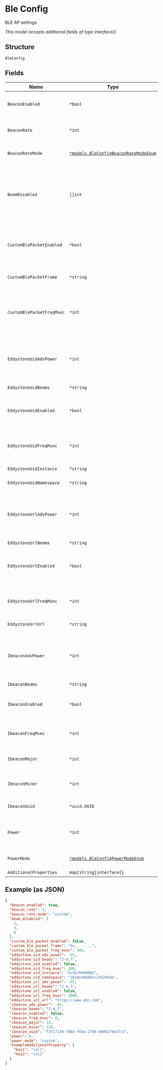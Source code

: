 
# Ble Config

BLE AP settings

*This model accepts additional fields of type interface{}.*

## Structure

`BleConfig`

## Fields

| Name | Type | Tags | Description |
|  --- | --- | --- | --- |
| `BeaconEnabled` | `*bool` | Optional | Whether Mist beacons is enabled<br><br>**Default**: `true` |
| `BeaconRate` | `*int` | Optional | Required if `beacon_rate_mode`==`custom`, 1-10, in number-beacons-per-second |
| `BeaconRateMode` | [`*models.BleConfigBeaconRateModeEnum`](../../doc/models/ble-config-beacon-rate-mode-enum.md) | Optional | enum: `custom`, `default`<br><br>**Default**: `"default"` |
| `BeamDisabled` | `[]int` | Optional | List of AP BLE location beam numbers (1-8) which should be disabled at the AP and not transmit location information (where beam 1 is oriented at the top the AP, growing counter-clock-wise, with 9 being the omni BLE beam) |
| `CustomBlePacketEnabled` | `*bool` | Optional | Can be enabled if `beacon_enabled`==`true`, whether to send custom packet<br><br>**Default**: `false` |
| `CustomBlePacketFrame` | `*string` | Optional | The custom frame to be sent out in this beacon. The frame must be a hexstring |
| `CustomBlePacketFreqMsec` | `*int` | Optional | Frequency (msec) of data emitted by custom ble beacon<br><br>**Default**: `0`<br><br>**Constraints**: `>= 0` |
| `EddystoneUidAdvPower` | `*int` | Optional | Advertised TX Power, -100 to 20 (dBm), omit this attribute to use default<br><br>**Default**: `0`<br><br>**Constraints**: `>= -100`, `<= 20` |
| `EddystoneUidBeams` | `*string` | Optional | - |
| `EddystoneUidEnabled` | `*bool` | Optional | Only if `beacon_enabled`==`false`, Whether Eddystone-UID beacon is enabled<br><br>**Default**: `false` |
| `EddystoneUidFreqMsec` | `*int` | Optional | Frequency (msec) of data emit by Eddystone-UID beacon<br><br>**Default**: `0` |
| `EddystoneUidInstance` | `*string` | Optional | Eddystone-UID instance for the device |
| `EddystoneUidNamespace` | `*string` | Optional | Eddystone-UID namespace |
| `EddystoneUrlAdvPower` | `*int` | Optional | Advertised TX Power, -100 to 20 (dBm), omit this attribute to use default<br><br>**Default**: `0`<br><br>**Constraints**: `>= -100`, `<= 20` |
| `EddystoneUrlBeams` | `*string` | Optional | - |
| `EddystoneUrlEnabled` | `*bool` | Optional | Only if `beacon_enabled`==`false`, Whether Eddystone-URL beacon is enabled<br><br>**Default**: `false` |
| `EddystoneUrlFreqMsec` | `*int` | Optional | Frequency (msec) of data emit by Eddystone-UID beacon<br><br>**Default**: `0` |
| `EddystoneUrlUrl` | `*string` | Optional | URL pointed by Eddystone-URL beacon |
| `IbeaconAdvPower` | `*int` | Optional | Advertised TX Power, -100 to 20 (dBm), omit this attribute to use default<br><br>**Default**: `0`<br><br>**Constraints**: `>= -100`, `<= 20` |
| `IbeaconBeams` | `*string` | Optional | - |
| `IbeaconEnabled` | `*bool` | Optional | Can be enabled if `beacon_enabled`==`true`, whether to send iBeacon<br><br>**Default**: `false` |
| `IbeaconFreqMsec` | `*int` | Optional | Frequency (msec) of data emit for iBeacon<br><br>**Default**: `0` |
| `IbeaconMajor` | `*int` | Optional | Major number for iBeacon<br><br>**Constraints**: `>= 1`, `<= 65535` |
| `IbeaconMinor` | `*int` | Optional | Minor number for iBeacon<br><br>**Constraints**: `>= 1`, `<= 65535` |
| `IbeaconUuid` | `*uuid.UUID` | Optional | Optional, if not specified, the same UUID as the beacon will be used |
| `Power` | `*int` | Optional | Required if `power_mode`==`custom`; else use `power_mode` as default<br><br>**Constraints**: `>= 2`, `<= 7` |
| `PowerMode` | [`*models.BleConfigPowerModeEnum`](../../doc/models/ble-config-power-mode-enum.md) | Optional | enum: `custom`, `default`<br><br>**Default**: `"default"` |
| `AdditionalProperties` | `map[string]interface{}` | Optional | - |

## Example (as JSON)

```json
{
  "beacon_enabled": true,
  "beacon_rate": 3,
  "beacon_rate_mode": "custom",
  "beam_disabled": [
    1,
    3,
    6
  ],
  "custom_ble_packet_enabled": false,
  "custom_ble_packet_frame": "0x........",
  "custom_ble_packet_freq_msec": 300,
  "eddystone_uid_adv_power": -65,
  "eddystone_uid_beams": "2-4,7",
  "eddystone_uid_enabled": false,
  "eddystone_uid_freq_msec": 200,
  "eddystone_uid_instance": "5c5b35000001",
  "eddystone_uid_namespace": "2818e3868dec25629ede",
  "eddystone_url_adv_power": -65,
  "eddystone_url_beams": "2-4,7",
  "eddystone_url_enabled": false,
  "eddystone_url_freq_msec": 1000,
  "eddystone_url_url": "https://www.abc.com",
  "ibeacon_adv_power": -65,
  "ibeacon_beams": "2-4,7",
  "ibeacon_enabled": false,
  "ibeacon_freq_msec": 0,
  "ibeacon_major": 13,
  "ibeacon_minor": 138,
  "ibeacon_uuid": "f3f17139-704a-f03a-2786-0400279e37c3",
  "power": 6,
  "power_mode": "custom",
  "exampleAdditionalProperty": {
    "key1": "val1",
    "key2": "val2"
  }
}
```

